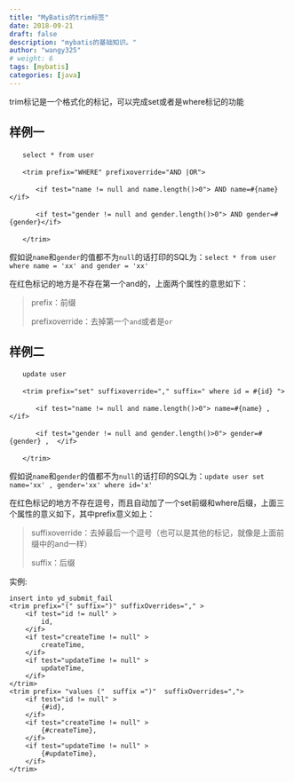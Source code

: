 ```yaml
---
title: "MyBatis的trim标签"
date: 2018-09-21
draft: false
description: "mybatis的基础知识。"
author: "wangy325"
# weight: 6
tags: [mybatis]
categories: [java]
---
```



trim标记是一个格式化的标记，可以完成set或者是where标记的功能

<!--more-->

## 样例一

```
　　select * from user

　　<trim prefix="WHERE" prefixoverride="AND |OR">

　　　　<if test="name != null and name.length()>0"> AND name=#{name}</if>

　　　　<if test="gender != null and gender.length()>0"> AND gender=#{gender}</if>

　　</trim>
```

假如说`name`和`gender`的值都不为`null`的话打印的SQL为：`select * from user where name = 'xx' and gender = 'xx'`

在红色标记的地方是不存在第一个and的，上面两个属性的意思如下：

> prefix：前缀
>
> prefixoverride：去掉第一个`and`或者是`or`

## 样例二

```
　　update user

　　<trim prefix="set" suffixoverride="," suffix=" where id = #{id} ">

　　　　<if test="name != null and name.length()>0"> name=#{name} , </if>

　　　　<if test="gender != null and gender.length()>0"> gender=#{gender} ,  </if>

　　</trim>
```

假如说`name`和`gender`的值都不为`null`的话打印的SQL为：`update user set name='xx' , gender='xx' where id='x'`

在红色标记的地方不存在逗号，而且自动加了一个set前缀和where后缀，上面三个属性的意义如下，其中prefix意义如上：

> suffixoverride：去掉最后一个逗号（也可以是其他的标记，就像是上面前缀中的and一样）
>
> suffix：后缀

实例:

```
insert into yd_submit_fail
<trim prefix="(" suffix=")" suffixOverrides="," >  
	<if test="id != null" >
		id,
	</if>
	<if test="createTime != null" >
		createTime,
	</if>
	<if test="updateTime != null" >
		updateTime,
	</if>
</trim>
<trim prefix= "values ("  suffix =")"  suffixOverrides=",">
	<if test="id != null" >
		{#id},
	</if>
	<if test="createTime != null" >
		{#createTime},
	</if>
	<if test="updateTime != null" >
		{#updateTime},
	</if>
</trim>
```

